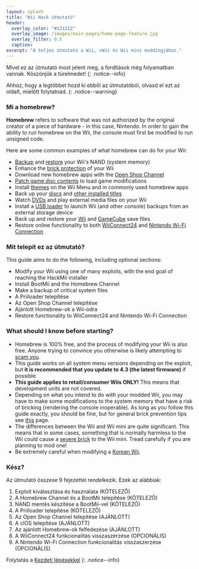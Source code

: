 ```yaml
---
layout: splash
title: "Wii Hack útmutató"
header:
  overlay_color: "#121212"
  overlay_image: /images/main-pages/home-page-feature.jpg
  overlay_filter: 0.5
  caption:
excerpt: "A teljes útmutató a Wii, vWii és Wii mini moddingjához."
---
```


Mivel ez az útmutató most jelent meg, a fordítások még folyamatban vannak. Köszönjük a türelmedet!
{: .notice--info}

Ahhoz, hogy a legtöbbet hozd ki ebből az útmutatóból, olvasd el ezt az oldalt, mielőtt folytatnád.
{: .notice--warning}

### Mi a homebrew?

**Homebrew** refers to software that was not authorized by the original creator of a piece of hardware - in this case, Nintendo. In order to gain the ability to run homebrew on the Wii, the console must first be modified to run unsigned code.

Here are some common examples of what homebrew can do for your Wii:

+ [Backup](bootmii) and [restore](bootmiirecover) your Wii's NAND (system memory)
+ Enhance the [brick protection](priiloader) of your Wii
+ Download new homebrew apps with the [Open Shop Channel](osc)
+ [Patch game disc contents](https://wiki.hacks.guide/wiki/Wii:Riivolution) to load game modifications
+ Install [themes](themes) on the Wii Menu and in commonly used homebrew apps
+ Back up your [discs](dump-games) and [other installed titles](dump-wads)
+ Watch [DVDs](recommended-homebrew#entertainment) and play external media files on your Wii
+ Install a [USB loader](wii-loaders) to launch Wii (and other console) backups from an external storage device
+ Back up and restore your [Wii](wii-saves) and [GameCube](gcsaves) save files
+ Restore online functionality to both [WiiConnect24](wiiconnect24) and [Nintendo Wi-Fi Connection](wiimmfi)

### Mit telepít ez az útmutató?

This guide aims to do the following, including optional sections:

+ Modify your Wii using one of many exploits, with the end goal of reaching the HackMii installer
+ Install BootMii and the Homebrew Channel
+ Make a backup of critical system files
+ A Priiloader telepítése
+ Az Open Shop Channel telepítése
+ Ajánlott Homebrew-ok a Wii-odra
+ Restore functionality to WiiConnect24 and Nintendo Wi-Fi Connection

### What should I know before starting?

+ Homebrew is 100% free, and the process of modifying your Wii is also free. Anyone trying to convince you otherwise is likely attempting to [scam you](https://hbc.hackmii.com/scam).
+ This guide works on all system menu versions depending on the exploit, but **it is recommended that you update to 4.3 (the latest firmware)** if possible.
+ **This guide applies to retail/consumer Wiis ONLY!** This means that development units are not covered.
+ Depending on what you intend to do with your modded Wii, you may have to make some modifications to the system memory that have a risk of bricking (rendering the console inoperable). As long as you follow this guide exactly, you should be fine, but for general brick prevention tips see [this](bricks#brick-prevention) page.
+ The differences between the Wii and Wii mini are quite significant. This means that in some cases, something that is normally harmless to the Wii could cause a [severe brick](bricks#wi-fi-brick) to the Wii mini. Tread carefully if you are planning to mod one!
+ Be extremely careful when modifying a [Korean Wii](bricks#korean-kiierror-003-brick).

### Kész?

Az útmutató összese 9 fejezettel rendelkezik. Ezek az alábbiak:

1. Exploit kiválasztása és használata (KÖTELEZŐ)
1. A Homebrew Channel és a BootMii telepítése (KÖTELEZŐ)
1. NAND mentés készítése a BootMii-vel (KÖTELEZŐ)
1. A Priiloader telepítése (KÖTELEZŐ)
1. Az Open Shop Channel telepítése (AJÁNLOTT)
1. A cIOS telepítése (AJÁNLOTT)
1. Az ajánlott Homebrew-ok felfedezése (AJÁNLOTT)
1. A WiiConnect24 funkcionalitás visszaszerzése (OPCIONÁLIS)
1. A Nintendo Wi-Fi Connection funkcionalitás visszaszerzése (OPCIONÁLIS)

Folytatás a [Kezdeti lépésekkel](get-started)
{: .notice--info}
